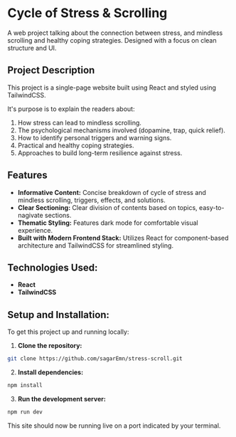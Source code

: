 # Cycle of Stress & Scrolling

A web project talking about the connection between stress, and mindless scrolling and healthy coping strategies. 
Designed with a focus on clean structure and UI. 

## Project Description

This project is a single-page website built using React and styled using TailwindCSS. 

It's purpose is to explain the readers about:
1. How stress can lead to mindless scrolling. 
2. The psychological mechanisms involved (dopamine, trap, quick relief). 
3. How to identify personal triggers and warning signs. 
4. Practical and healthy coping strategies. 
5. Approaches to build long-term resilience against stress.

## Features 

* **Informative Content:** Concise breakdown of cycle of stress and mindless scrolling, triggers, effects, and solutions.
* **Clear Sectioning:** Clear division of contents based on topics, easy-to-nagivate sections. 
* **Thematic Styling:** Features dark mode for comfortable visual experience. 
* **Built with Modern Frontend Stack:** Utilizes React for component-based architecture and TailwindCSS for streamlined styling. 

## Technologies Used: 
* **React**
* **TailwindCSS**

## Setup and Installation: 

To get this project up and running locally: 

1. **Clone the repository:**
```bash
git clone https://github.com/sagarEmn/stress-scroll.git
```

2. **Install dependencies:**
```bash
npm install
```

3. **Run the development server:**
```bash
npm run dev
```

This site should now be running live on a port indicated by your terminal. 